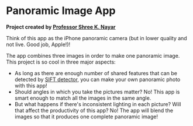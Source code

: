 # Panoramic Image App

**Project created by [Professor Shree K. Nayar](http://www.cs.columbia.edu/~nayar/)**

Think of this app as the iPhone panoramic camera (but in lower quality and not live. Good job, Apple!)!

The app combines three images in order to make one panoramic image. This project is so cool in three major aspects:
- As long as there are enough number of shared features that can be detected by [SIFT detector](https://en.wikipedia.org/wiki/Scale-invariant_feature_transform), you can make your own panoramic photo with this app!
- Should angles in which you take the pictures matter? No! This app is smart enough to match all the images in the same angle.
- But what happens if there's inconsistent lighting in each picture? Will that affect the productivity of this app? No! The app will blend the images so that it produces one complete panoramic image!


